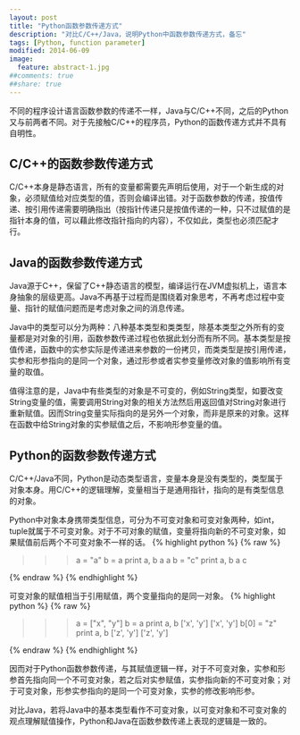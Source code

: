 ```yaml
---
layout: post
title: "Python函数参数传递方式"
description: "对比C/C++/Java，说明Python中函数参数传递方式，备忘"
tags: [Python, function parameter]
modified: 2014-06-09
image:
  feature: abstract-1.jpg
##comments: true
##share: true
---
```


不同的程序设计语言函数参数的传递不一样，Java与C/C++不同，之后的Python又与前两者不同。对于先接触C/C++的程序员，Python的函数传递方式并不具有自明性。

## C/C++的函数参数传递方式
C/C++本身是静态语言，所有的变量都需要先声明后使用，对于一个新生成的对象，必须赋值给对应类型的值，否则会编译出错。对于函数参数的传递，按值传递、按引用传递需要明确指出（按指针传递只是按值传递的一种，只不过赋值的是指针本身的值，可以藉此修改指针指向的内容），不仅如此，类型也必须匹配才行。

## Java的函数参数传递方式
Java源于C++，保留了C++静态语言的模型，编译运行在JVM虚拟机上，语言本身抽象的层级更高。Java不再基于过程而是围绕着对象思考，不再考虑过程中变量、指针的赋值问题而是考虑对象之间的消息传递。

Java中的类型可以分为两种：八种基本类型和类类型，除基本类型之外所有的变量都是对对象的引用，函数参数传递过程也依据此划分而有所不同。基本类型是按值传递，函数中的实参实际是传递进来参数的一份拷贝，而类类型是按引用传递，实参和形参指向的是同一个对象，通过形参或者实参变量修改对象的值影响所有变量的取值。

值得注意的是，Java中有些类型的对象是不可变的，例如String类型，如要改变String变量的值，需要调用String对象的相关方法然后用返回值对String对象进行重新赋值。因而String变量实际指向的是另外一个对象，而非是原来的对象。这样在函数中给String对象的实参赋值之后，不影响形参变量的值。

## Python的函数参数传递方式
C/C++/Java不同，Python是动态类型语言，变量本身是没有类型的，类型属于对象本身。用C/C++的逻辑理解，变量相当于是通用指针，指向的是有类型信息的对象。

Python中对象本身携带类型信息，可分为不可变对象和可变对象两种，如int，tuple就属于不可变对象。对于不可对象的赋值，变量将指向新的不可变对象，如果赋值前后两个不可变对象不一样的话。
{% highlight python %}
{% raw %}
>>> a = "a"
>>> b = a
>>> print a, b
a a
>>> b = "c"
>>> print a, b
a c
>>>
{% endraw %}
{% endhighlight %}

可变对象的赋值相当于引用赋值，两个变量指向的是同一对象。
{% highlight python %}
{% raw %}
>>> a = ["x", "y"]
>>> b = a
>>> print a, b
['x', 'y'] ['x', 'y']
>>> b[0] = "z"
>>> print a, b
['z', 'y'] ['z', 'y']
>>>
{% endraw %}
{% endhighlight %}

因而对于Python函数参数传递，与其赋值逻辑一样，对于不可变对象，实参和形参首先指向同一个不可变对象，若之后对实参赋值，实参指向新的不可变对象；对于可变对象，形参实参指向的是同一个可变对象，实参的修改影响形参。

对比Java，若将Java中的基本类型看作不可变对象，以可变对象和不可变对象的观点理解赋值操作，Python和Java在函数参数传递上表现的逻辑是一致的。
